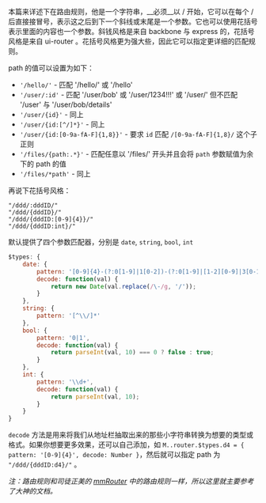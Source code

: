 本篇来详述下在路由规则，他是一个字符串，__必须__以 / 开始，它可以在每个 / 后直接接冒号，表示这之后到下一个斜线或末尾是一个参数。它也可以使用花括号表示里面的内容也一个参数。斜钱风格是来自 backbone 与 express 的，花括号风格是来自 ui-router 。花括号风格更为强大些，因此它可以指定更详细的匹配规则。

path 的值可以设置为如下：

* `'/hello/'` - 匹配 '/hello/' 或 '/hello'
* `'/user/:id'` - 匹配 '/user/bob' 或 '/user/1234!!!' 或 '/user/' 但不匹配 '/user' 与 '/user/bob/details'
* `'/user/{id}'` - 同上
* `'/user/{id:[^/]*}'` - 同上
* `'/user/{id:[0-9a-fA-F]{1,8}}'` - 要求 `id` 匹配 `/[0-9a-fA-F]{1,8}/` 这个子正则
* `'/files/{path:.*}'` - 匹配任意以 '/files/' 开头并且会将 `path` 参数赋值为余下的 path 的值
* `'/files/*path'` - 同上

再说下花括号风格：

```
"/ddd/:dddID/"
"/ddd/{dddID}/"
"/ddd/{dddID:[0-9]{4}}/"
"/ddd/{dddID:int}/"
```

默认提供了四个参数匹配器，分别是 `date`, `string`, `bool`, `int`

```js
$types: {
	date: {
		pattern: '[0-9]{4}-(?:0[1-9]|1[0-2])-(?:0[1-9]|[1-2][0-9]|3[0-1])',
		decode: function(val) {
			return new Date(val.replace(/\-/g, '/'));
		}
	},
	string: {
		pattern: '[^\\/]*'
	},
	bool: {
		pattern: '0|1',
		decode: function(val) {
			return parseInt(val, 10) === 0 ? false : true;
		}
	},
	int: {
		pattern: '\\d+',
		decode: function(val) {
			return parseInt(val, 10);
		}
	}
}
```

`decode` 方法是用来将我们从地址栏抽取出来的那些小字符串转换为想要的类型或格式。如果你想要更多效果，还可以自己添加，如 `M..router.$types.d4 = { pattern: '[0-9]{4}', decode: Number }`，然后就可以指定 path 为 `"/ddd/{dddID:d4}/"` 。

_注：路由规则和司徒正美的 [mmRouter](https://github.com/RubyLouvre/mmRouter) 中的路由规则一样，所以这里就主要参考了大神的文档。_